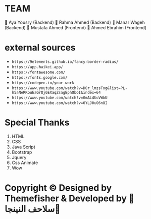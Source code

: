# TEAM
🐢 Aya Yousry     (Backend)
🐢 Rahma Ahmed    (Backend)
🐢 Manar Wageh    (Backend)
🐢 Mustafa Ahmed  (Frontend)
🐢 Ahmed Ebrahim  (Frontend)

# external sources
- `https://9elements.github.io/fancy-border-radius/`
- `https://app.haikei.app/`
- `https://fontawesome.com/`
- `https://fonts.google.com/`
- `https://codepen.io/your-work`
- `https://www.youtube.com/watch?v=DOr_lmzsTog&list=PL-h5aNeRKouEaGrQj6EXaqZsagEphQboI&index=64`
- `https://www.youtube.com/watch?v=0mAL4UuVWbU`
- `https://www.youtube.com/watch?v=0YLJ0uO6n8I`

# Special Thanks
1. HTML
2. CSS
3. Java Script
4. Bootstrap
5. Jquery
6. Css Animate 
7. Wow




# Copyright © Designed by Themefisher & Developed by 🐢سلاحف النينجا🐢


